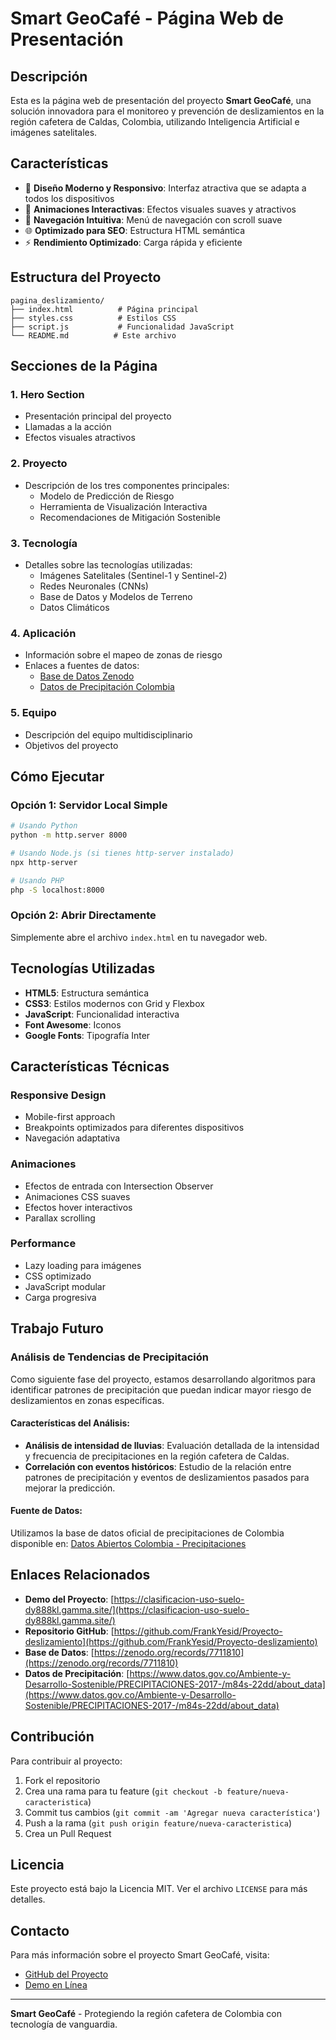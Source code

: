 # Smart GeoCafé - Página Web de Presentación

## Descripción

Esta es la página web de presentación del proyecto **Smart GeoCafé**, una solución innovadora para el monitoreo y prevención de deslizamientos en la región cafetera de Caldas, Colombia, utilizando Inteligencia Artificial e imágenes satelitales.

## Características

- 🎨 **Diseño Moderno y Responsivo**: Interfaz atractiva que se adapta a todos los dispositivos
- 🚀 **Animaciones Interactivas**: Efectos visuales suaves y atractivos
- 📱 **Navegación Intuitiva**: Menú de navegación con scroll suave
- 🌐 **Optimizado para SEO**: Estructura HTML semántica
- ⚡ **Rendimiento Optimizado**: Carga rápida y eficiente

## Estructura del Proyecto

```
pagina_deslizamiento/
├── index.html          # Página principal
├── styles.css          # Estilos CSS
├── script.js           # Funcionalidad JavaScript
└── README.md          # Este archivo
```

## Secciones de la Página

### 1. **Hero Section**
- Presentación principal del proyecto
- Llamadas a la acción
- Efectos visuales atractivos

### 2. **Proyecto**
- Descripción de los tres componentes principales:
  - Modelo de Predicción de Riesgo
  - Herramienta de Visualización Interactiva
  - Recomendaciones de Mitigación Sostenible

### 3. **Tecnología**
- Detalles sobre las tecnologías utilizadas:
  - Imágenes Satelitales (Sentinel-1 y Sentinel-2)
  - Redes Neuronales (CNNs)
  - Base de Datos y Modelos de Terreno
  - Datos Climáticos

### 4. **Aplicación**
- Información sobre el mapeo de zonas de riesgo
- Enlaces a fuentes de datos:
  - [Base de Datos Zenodo](https://zenodo.org/records/7711810)
  - [Datos de Precipitación Colombia](https://www.datos.gov.co/Ambiente-y-Desarrollo-Sostenible/PRECIPITACIONES-2017-/m84s-22dd/about_data)

### 5. **Equipo**
- Descripción del equipo multidisciplinario
- Objetivos del proyecto

## Cómo Ejecutar

### Opción 1: Servidor Local Simple
```bash
# Usando Python
python -m http.server 8000

# Usando Node.js (si tienes http-server instalado)
npx http-server

# Usando PHP
php -S localhost:8000
```

### Opción 2: Abrir Directamente
Simplemente abre el archivo `index.html` en tu navegador web.

## Tecnologías Utilizadas

- **HTML5**: Estructura semántica
- **CSS3**: Estilos modernos con Grid y Flexbox
- **JavaScript**: Funcionalidad interactiva
- **Font Awesome**: Iconos
- **Google Fonts**: Tipografía Inter

## Características Técnicas

### Responsive Design
- Mobile-first approach
- Breakpoints optimizados para diferentes dispositivos
- Navegación adaptativa

### Animaciones
- Efectos de entrada con Intersection Observer
- Animaciones CSS suaves
- Efectos hover interactivos
- Parallax scrolling

### Performance
- Lazy loading para imágenes
- CSS optimizado
- JavaScript modular
- Carga progresiva

## Trabajo Futuro

### Análisis de Tendencias de Precipitación

Como siguiente fase del proyecto, estamos desarrollando algoritmos para identificar patrones de precipitación que puedan indicar mayor riesgo de deslizamientos en zonas específicas.

#### Características del Análisis:

- **Análisis de intensidad de lluvias**: Evaluación detallada de la intensidad y frecuencia de precipitaciones en la región cafetera de Caldas.
- **Correlación con eventos históricos**: Estudio de la relación entre patrones de precipitación y eventos de deslizamientos pasados para mejorar la predicción.

#### Fuente de Datos:

Utilizamos la base de datos oficial de precipitaciones de Colombia disponible en: [Datos Abiertos Colombia - Precipitaciones](https://www.datos.gov.co/Ambiente-y-Desarrollo-Sostenible/PRECIPITACIONES-2017-/m84s-22dd/about_data)

## Enlaces Relacionados

- **Demo del Proyecto**: [https://clasificacion-uso-suelo-dy888kl.gamma.site/](https://clasificacion-uso-suelo-dy888kl.gamma.site/)
- **Repositorio GitHub**: [https://github.com/FrankYesid/Proyecto-deslizamiento](https://github.com/FrankYesid/Proyecto-deslizamiento)
- **Base de Datos**: [https://zenodo.org/records/7711810](https://zenodo.org/records/7711810)
- **Datos de Precipitación**: [https://www.datos.gov.co/Ambiente-y-Desarrollo-Sostenible/PRECIPITACIONES-2017-/m84s-22dd/about_data](https://www.datos.gov.co/Ambiente-y-Desarrollo-Sostenible/PRECIPITACIONES-2017-/m84s-22dd/about_data)

## Contribución

Para contribuir al proyecto:

1. Fork el repositorio
2. Crea una rama para tu feature (`git checkout -b feature/nueva-caracteristica`)
3. Commit tus cambios (`git commit -am 'Agregar nueva característica'`)
4. Push a la rama (`git push origin feature/nueva-caracteristica`)
5. Crea un Pull Request

## Licencia

Este proyecto está bajo la Licencia MIT. Ver el archivo `LICENSE` para más detalles.

## Contacto

Para más información sobre el proyecto Smart GeoCafé, visita:
- [GitHub del Proyecto](https://github.com/FrankYesid/Proyecto-deslizamiento)
- [Demo en Línea](https://clasificacion-uso-suelo-dy888kl.gamma.site/)

---

**Smart GeoCafé** - Protegiendo la región cafetera de Colombia con tecnología de vanguardia. 